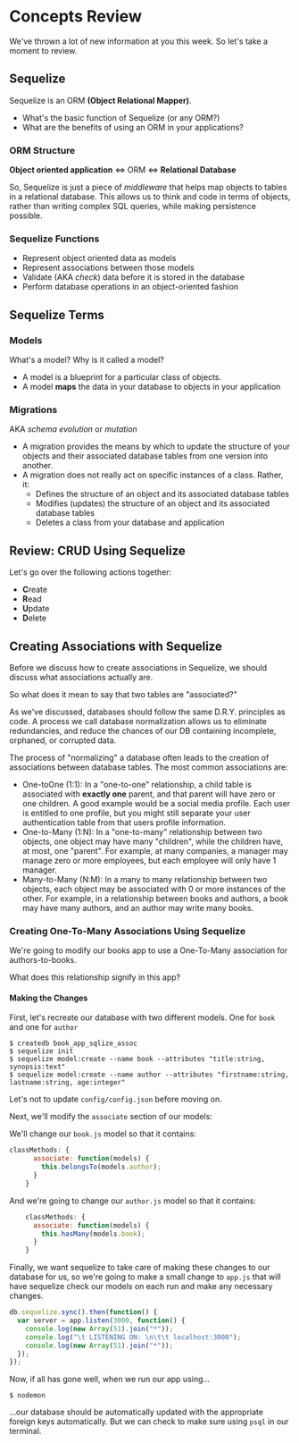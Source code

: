 # Concepts Review

We've thrown a lot of new information at you this week. So let's take a moment to review.

## Sequelize

Sequelize is an ORM **(Object Relational Mapper)**.
  - What's the basic function of Sequelize (or any ORM?)
  - What are the benefits of using an ORM in your applications?

### ORM Structure

**Object oriented application** <=> ORM <=> **Relational Database**

So, Sequelize is just a piece of *middleware* that helps map objects to tables in a relational database. This allows us to think and code in terms of objects, rather than writing complex SQL queries, while making persistence possible.

### Sequelize Functions
  - Represent object oriented data as models
  - Represent associations between those models
  - Validate (AKA *check*) data before it is stored in the database
  - Perform database operations in an object-oriented fashion


## Sequelize Terms

### Models

What's a model? Why is it called a model?

  - A model is a blueprint for a particular class of objects.
  - A model **maps** the data in your database to objects in your application

### Migrations

AKA *schema evolution* or *mutation*

  - A migration provides the means by which to update the structure of your objects and their associated database tables from one version into another.
  - A migration does not really act on specific instances of a class. Rather, it:
    * Defines the structure of an object and its associated database tables
    * Modifies (updates) the structure of an object and its associated database tables
    * Deletes a class from your database and application


## Review: CRUD Using Sequelize

Let's go over the following actions together:
  - **C**reate
  - **R**ead
  - **U**pdate
  - **D**elete

## Creating Associations with Sequelize

Before we discuss how to create associations in Sequelize, we should discuss what associations actually are.

So what does it mean to say that two tables are "associated?"

As we've discussed, databases should follow the same D.R.Y. principles as code. A process we call database normalization allows us to eliminate redundancies, and reduce the chances of our DB containing incomplete, orphaned, or corrupted data.

The process of "normalizing" a database often leads to the creation of associations between database tables. The most common associations are:
  - One-toOne (1:1): In a "one-to-one" relationship, a child table is associated with **exactly one** parent, and that parent will have zero or one children. A good example would be a social media profile. Each user is entitled to one profile, but you might still separate your user authentication table from that users profile information.
  - One-to-Many (1:N): In a "one-to-many" relationship between two objects, one object may have many "children", while the children have, at most, one "parent". For example, at many companies, a manager may manage zero or more employees, but each employee will only have 1 manager.
  - Many-to-Many (N:M): In a many to many relationship between two objects, each object may be associated with 0 or more instances of the other. For example, in a relationship between books and authors, a book may have many authors, and an author may write many books.

### Creating One-To-Many Associations Using Sequelize

We're going to modify our books app to use a One-To-Many association for authors-to-books.

What does this relationship signify in this app?

#### Making the Changes

First, let's recreate our database with two different models. One for `book` and one for `author`

```
$ createdb book_app_sqlize_assoc
$ sequelize init
$ sequelize model:create --name book --attributes "title:string, synopsis:text"
$ sequelize model:create --name author --attributes "firstname:string, lastname:string, age:integer"
```

Let's not to update `config/config.json` before moving on.

Next, we'll modify the `associate` section of our models:

We'll change our `book.js` model so that it contains:
```js
classMethods: {
      associate: function(models) {
        this.belongsTo(models.author);
      }
    }
```

And we're going to change our `author.js` model so that it contains:
```js
    classMethods: {
      associate: function(models) {
        this.hasMany(models.book);
      }
    }
```

Finally, we want sequelize to take care of making these changes to our database for us, so we're going to make a small change to `app.js` that will have sequelize check our models on each run and make any necessary changes.

```js
db.sequelize.sync().then(function() {
  var server = app.listen(3000, function() {
    console.log(new Array(51).join("*"));
    console.log("\t LISTENING ON: \n\t\t localhost:3000");
    console.log(new Array(51).join("*")); 
  });
});
```

Now, if all has gone well, when we run our app using...
```
$ nodemon
```
...our database should be automatically updated with the appropriate foreign keys automatically. But we can check to make sure using `psql` in our terminal.

